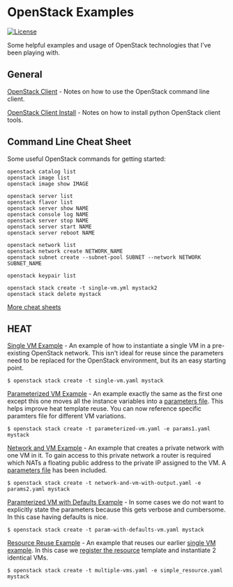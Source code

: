 # OpenStack Examples
[![License](https://img.shields.io/badge/license-MIT-blue.svg)](LICENSE.txt)

Some helpful examples and usage of OpenStack technologies that I've been playing with.

## General

[OpenStack Client](https://docs.openstack.org/python-openstackclient/latest/) - Notes on how to use the OpenStack command line client.

[OpenStack Client Install](https://docs.openstack.org/newton/user-guide/common/cli-install-openstack-command-line-clients.html) - Notes on how to install python OpenStack client tools.

## Command Line Cheat Sheet

Some useful OpenStack commands for getting started:
```
openstack catalog list
openstack image list
openstack image show IMAGE

openstack server list
openstack flavor list
openstack server show NAME
openstack console log NAME
openstack server stop NAME
openstack server start NAME
openstack server reboot NAME

openstack network list
openstack network create NETWORK_NAME
openstack subnet create --subnet-pool SUBNET --network NETWORK SUBNET_NAME

openstack keypair list

openstack stack create -t single-vm.yml mystack2
openstack stack delete mystack
```
[More cheat sheets](https://docs.openstack.org/ocata/user-guide/cli-cheat-sheet.html)


## HEAT
[Single VM Example](heat-templates/single-vm.yaml) - An example of how to instantiate a single VM in a pre-existing OpenStack network. This isn't ideal for reuse since the parameters need to be replaced for the OpenStack environment, but its an easy starting point.
```
$ openstack stack create -t single-vm.yaml mystack
```

[Parameterized VM Example](heat-templates/parameterized-vm.yaml) - An example exactly the same as the first one except this one moves all the instance variables into a [parameters file](heat-templates/params1.yaml). This helps improve heat template reuse. You can now reference specific paramters file for different VM variations.
```
$ openstack stack create -t parameterized-vm.yaml -e params1.yaml mystack
```

[Network and VM Example](heat-templates/network-and-vm-with-output.yaml) - An example that creates a private network with one VM in it. To gain access to this private network a router is required which NATs a floating public address to the private IP assigned to the VM. A [parameters file](heat-templates/params2.yaml) has been included.
```
$ openstack stack create -t network-and-vm-with-output.yaml -e params2.yaml mystack
```

[Paramterized VM with Defaults Example](heat-templates/param-with-defaults-vm.yaml) - In some cases we do not want to explicitly state the parameters because this gets verbose and cumbersome. In this case having defaults is nice.
```
$ openstack stack create -t param-with-defaults-vm.yaml mystack
```

[Resource Reuse Example](heat-templates/multiple-vms.yaml) - An example that reuses our earlier [single VM example](heat-templates/single-vm.yaml). In this case we [register the resource](heat-templates/simple_resource.yaml) template and instantiate 2 identical VMs. 
```
$ openstack stack create -t multiple-vms.yaml -e simple_resource.yaml mystack
```
